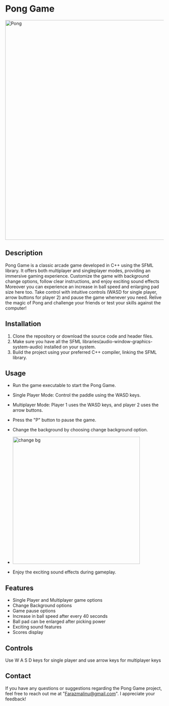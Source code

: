 # Pong Game
<img width="698" alt="Pong" src="https://github.com/FaraxMalik/-PONG-/assets/133353942/c1b25f94-7b10-47cc-bde7-a19ba8188dc0">

## Description
Pong Game is a classic arcade game developed in C++ using the SFML library. It offers both multiplayer and singleplayer modes, providing an immersive gaming experience. Customize the game with background change options, follow clear instructions, and enjoy exciting sound effects Moreover you can experience an increase in ball speed and enlarging pad size here too. Take control with intuitive controls (WASD for single player, arrow buttons for player 2) and pause the game whenever you need. Relive the magic of Pong and challenge your friends or test your skills against the computer!

## Installation
1. Clone the repository or download the source code and header files.
2. Make sure you have all the SFML libraries(audio-window-graphics-system-audio) installed on your system.
3. Build the project using your preferred C++ compiler, linking the SFML library.

## Usage
- Run the game executable to start the Pong Game.
- Single Player Mode: Control the paddle using the WASD keys.
- Multiplayer Mode: Player 1 uses the WASD keys, and player 2 uses the arrow buttons.
- Press the "P" button to pause the game.
- Change the background by choosing change background option.
- <img width="404" alt="change bg" src="https://github.com/FaraxMalik/-PONG-/assets/133353942/95ce2e44-6f8d-48f5-8923-af56a3757df5">

- Enjoy the exciting sound effects during gameplay.

## Features
- Single Player and Multiplayer game options
- Change Background options
- Game pause options
- Increase in ball speed after every 40 seconds
- Ball pad can be enlarged after picking power
- Exciting sound features
- Scores display

## Controls
Use W A S D keys for single player and use arrow keys for multiplayer keys

## Contact
If you have any questions or suggestions regarding the Pong Game project, feel free to reach out me at "Farazmalinu@gmail.com". I appreciate your feedback!


